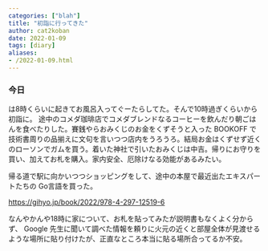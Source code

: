 ```yaml
---
categories: ["blah"]
title: "初詣に行ってきた"
author: cat2koban
date: 2022-01-09
tags: [diary]
aliases:
- /2022-01-09.html
---
```


### 今日

は8時くらいに起きてお風呂入ってぐーたらしてた。そんで10時過ぎくらいから初詣に。
途中のコメダ珈琲店でコメダブレンドなるコーヒーを飲んだり朝ごはんを食べたりした。賽銭やらおみくじのお金をくずそうと入った BOOKOFF で技術書周りの品揃えに文句を言いつつ店内をうろうろ。結局お金はくずせず近くのローソンでガムを買う。着いた神社で引いたおみくじは中吉。帰りにお守りを買い、加えてお札を購入。家内安全、厄除けなる効能があるみたい。

帰る道で駅に向かいつつショッピングをして、途中の本屋で最近出たエキスパートたちの Go言語を買った。

https://gihyo.jp/book/2022/978-4-297-12519-6

なんやかんや18時に家について、お札を貼ってみたが説明書もなくよく分からず、 Google 先生に聞いて調べた情報を頼りに火元の近くと部屋全体が見渡せるような場所に貼り付けたが、正直なところ本当に貼る場所合ってるか不安。
